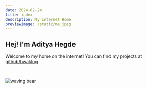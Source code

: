 ```yaml
---
date: 2024-02-24
title: index
description: My Internet Home
previewimage: /static/me.jpeg
---
```


## Hej! I'm Aditya Hegde

Welcome to my home on the internet! You can find my projects at [github/bwaklog](https://github.com/bwaklog)

<br/>

![waving bear](https://i.giphy.com/IThjAlJnD9WNO.webp)
